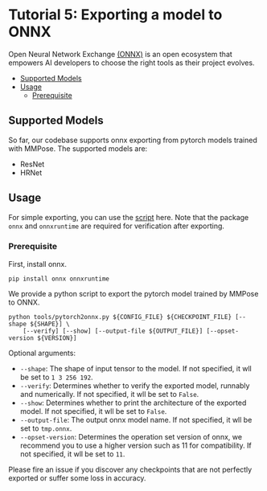 # Tutorial 5: Exporting a model to ONNX

Open Neural Network Exchange [(ONNX)](https://onnx.ai/) is an open ecosystem that empowers AI developers to choose the right tools as their project evolves.

<!-- TOC -->

- [Supported Models](#supported-models)
- [Usage](#usage)
  * [Prerequisite](#prerequisite)

<!-- TOC -->

## Supported Models
So far, our codebase supports onnx exporting from pytorch models trained with MMPose. The supported models are:

+ ResNet
+ HRNet

## Usage
For simple exporting, you can use the [script](/tools/pytorch2onnx.py) here. Note that the package `onnx` and `onnxruntime` are required for verification after exporting.

### Prerequisite
First, install onnx.
```shell
pip install onnx onnxruntime
```

We provide a python script to export the pytorch model trained by MMPose to ONNX.
```shell
python tools/pytorch2onnx.py ${CONFIG_FILE} ${CHECKPOINT_FILE} [--shape ${SHAPE}] \
    [--verify] [--show] [--output-file ${OUTPUT_FILE}] [--opset-version ${VERSION}]
```
Optional arguments:
+ `--shape`: The shape of input tensor to the model. If not specified, it wll be set to `1 3 256 192`.
+ `--verify`: Determines whether to verify the exported model, runnably and numerically. If not specified, it wll be set to `False`.
+ `--show`: Determines whether to print the architecture of the exported model. If not specified, it wll be set to `False`.
+ `--output-file`: The output onnx model name. If not specified, it wll be set to `tmp.onnx`.
+ `--opset-version`: Determines the operation set version of onnx, we recommend you to use a higher version such as 11 for compatibility. If not specified, it wll be set to `11`.

Please fire an issue if you discover any checkpoints that are not perfectly exported or suffer some loss in accuracy.
